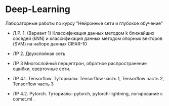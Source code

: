 # Deep-Learning
Лабораторные работы по курсу "Нейронные сети и глубокое обучение"


- Л.Р. 1. (Вариант 1) Классификация данных методом k ближайших соседей (kNN)  и классификация данных методом опорных векторов (SVM) на наборе данных CIFAR-10


- ЛР 2. Двухслойная сеть


- ЛР 3 Многослойный перцептрон, обратное распространение ошибки, сверточные сети.


- ЛР 4.1. Tensorflow. Туториалы: Tensorflow часть 1, Tensorflow часть 2, Tensorflow часть 3


- ЛР 4.2. Pytorch. Туториалы: pytorch, pytorch-lightning, логирование с comet.ml .
